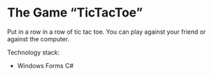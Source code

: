 # The Game “TicTacToe”
Put in a row in a row of tic tac toe. You can play against your friend or against the computer.

Technology stack:
- Windows Forms C#
